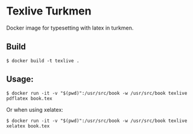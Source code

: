 Texlive Turkmen
===============

Docker image for typesetting with latex in turkmen.

Build
-----

    $ docker build -t texlive .

Usage:
------

    $ docker run -it -v "$(pwd)":/usr/src/book -w /usr/src/book texlive pdflatex book.tex

Or when using xelatex:

    $ docker run -it -v "$(pwd)":/usr/src/book -w /usr/src/book texlive xelatex book.tex

